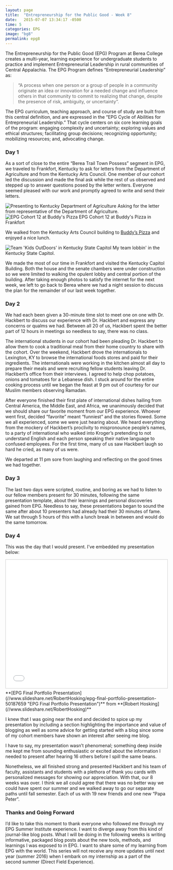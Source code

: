 ```yaml
---
layout: page
title:  "Entrepreneurship for the Public Good - Week 8"
date:   2015-07-07 13:34:17 -0500
time: 5
categories: EPG
image: "bg8"
permalink: epg8
---
```

The Entrepreneurship for the Public Good (EPG) Program at Berea College creates a multi-year, learning experience for undergraduate students to practice and implement Entrepreneurial Leadership in rural communities of Central Appalachia. The EPG Program defines “Entrepreneurial Leadership” as:

>    “A process when one person or a group of people in a community originate an idea or innovation for a needed change and influence others in that community to commit to realizing that change, despite the presence of risk, ambiguity, or uncertainty”.

The EPG curriculum, teaching approach, and course of study are built from this central definition, and are expressed in the “EPG Cycle of Abilities for Entrepreneurial Leadership.” That cycle centers on six core learning goals of the program: engaging complexity and uncertainty; exploring values and ethical structures; facilitating group decisions; recognizing opportunity; mobilizing resources; and, advocating change.

### Day 1

As a sort of close to the entire “Berea Trail Town Possess” segment in EPG, we traveled to Frankfort, Kentucky to ask for letters from the Department of Agriculture and from the Kentucky Arts Council. One member of our cohort led the discussion and made the final ask while the rest of us observed and stepped up to answer questions posed by the letter writers. Everyone seemed pleased with our work and promptly agreed to write and send their letters.

![Presenting to Kentucky Department of Agriculture](../../../../img/epg/dpt-ag.jpg) <span class="caption text-muted">Asking for the letter from representative of the Department of Agriculture.</span> ![EPG Cohort 12 at Buddy's Pizza](../../../../img/epg/buddys.jpg) <span class="caption text-muted">EPG Cohort 12 at Buddy's Pizza in Frankfort</span>

We walked from the Kentucky Arts Council building to [Buddy’s Pizza](”http://www.yelp.com/biz/buddys-pizza-frankfort”) and enjoyed a nice lunch.

![Team 'Kids OutDoors' in Kentucky State Capitol](../../../../img/epg/kod-frankfort.jpg) <span class="caption text-muted">My team lobbin' in the Kentucky State Capitol.</span>

We made the most of our time in Frankfort and visited the Kentucky Capitol Building. Both the house and the senate chambers were under construction so we were limited to walking the opulent lobby and central portion of the building. After taking enough photos to satisfy the internet for the next week, we left to go back to Berea where we had a night session to discuss the plan for the remainder of our last week together.

### Day 2

We had each been given a 30-minute time slot to meet one on one with Dr. Hackbert to discuss our experience with Dr. Hackbert and express any concerns or qualms we had. Between all 20 of us, Hackbert spent the better part of 12 hours in meetings so needless to say, there was no class.

The international students in our cohort had been pleading Dr. Hackbert to allow them to cook a traditional meal from their home country to share with the cohort. Over the weekend, Hackbert drove the internationals to Lexington, KY to browse the international foods stores and paid for their ingredients. The internationals were working in the kitchen almost all day to prepare their meals and were recruiting fellow students leaving Dr. Hackbert’s office from their interviews. I agreed to help chop potatoes, onions and tomatoes for a Lebanese dish. I stuck around for the entire cooking process until we began the feast at 9 pm out of courtesy for our Muslim members observing Ramadan.

After everyone finished their first plate of international dishes hailing from Central America, the Middle East, and Africa, we unanimously decided that we should share our favorite moment from our EPG experience. Whoever went first, decided “favorite” meant “funniest” and the stories flowed. Some we all experienced, some we were just hearing about. We heard everything from the mockery of Hackbert’s proclivity to mispronounce people’s names, to a party of international who walked into Kroger’s pretending to not understand English and each person speaking their native language to confused employees. For the first time, many of us saw Hackbert laugh so hard he cried, as many of us were.

We departed at 11 pm sore from laughing and reflecting on the good times we had together.

### Day 3

The last two days were scripted, routine, and boring as we had to listen to our fellow members present for 30 minutes, following the same presentation template, about their learnings and personal discoveries gained from EPG. Needless to say, these presentations began to sound the same after about 10 presenters had already had their 30 minutes of fame. We sat through 5 hours of this with a lunch break in between and would do the same tomorrow.

### Day 4

This was the day that I would present. I’ve embedded my presentation below:

<iframe src="//www.slideshare.net/slideshow/embed_code/key/fIz3WEJdgbriPS" marginwidth="0" marginheight="0" scrolling="no" style="border:1px solid #CCC; border-width:1px; margin-bottom:5px; max-width: 100%;" allowfullscreen="" width="100%" frameborder="0" height="400px"></iframe>

<div style="margin-bottom:5px">**[EPG Final Portfolio Presentation](//www.slideshare.net/RobertHosking/epg-final-portfolio-presentation-50187659 "EPG Final Portfolio Presentation")** from **[Robert Hosking](//www.slideshare.net/RobertHosking)**</div>

I knew that I was going near the end and decided to spice up my presentation by including a section highlighting the importance and value of blogging as well as some advice for getting started with a blog since some of my cohort members have shown an interest after seeing me blog.

I have to say, my presentation wasn’t phenomenal; something deep inside me kept me from sounding enthusiastic or excited about the information I needed to present after hearing 16 others before I spill the same beans.

Nonetheless, we all finished strong and presented Hackbert and his team of faculty, assistants and students with a plethora of thank you cards with personalized messages for showing our appreciation. With that, our 8 weeks was over. I think we all could agree that there was no better way we could have spent our summer and we walked away to go our separate paths until fall semester. Each of us with 19 new friends and one new “Papa Peter”.

### Thanks and Going Forward

I’d like to take this moment to thank everyone who followed me through my EPG Summer Institute experience. I want to diverge away from this kind of journal-like blog posts. What I will be doing in the following weeks is writing informative, packaged blog posts about the new tools, methods, and learnings I was exposed to in EPG. I want to share some of my learning from EPG with the world. This series will not receive any more updates until next year (summer 2016) when I embark on my internship as a part of the second summer (Direct Field Experience).
